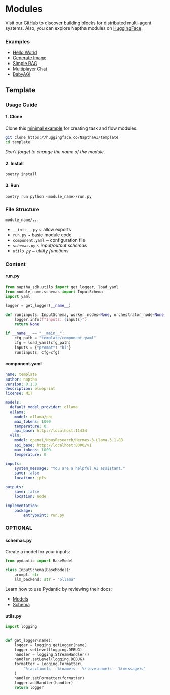 # Modules

Visit our [GitHub](https://github.com/napthaai) to discover building blocks for distributed multi-agent systems. Also, you can explore Naptha modules on [HuggingFace](https://huggingface.co/NapthaAI).

### Examples
* [Hello World](/Examples/HelloWorld)
* [Generate Image](/Examples/GenerateImage)
* [Simple RAG](/Examples/SimpleRAG)
* [Multiplayer Chat](/Examples/MultiplayerChat)
* [BabyAGI](/Examples/BabyAGI)

## Template

### Usage Guide

#### 1. Clone

Clone this [minimal example](https://huggingface.co/NapthaAI/template) for creating task and flow modules:

```bash
git clone https://huggingface.co/NapthaAI/template
cd template
```
*Don't forget to change the name of the module.*

#### 2. Install
```bash
poetry install
```

#### 3. Run
```bash
poetry run python <module_name>/run.py
```

### File Structure
`module_name/...`

* `__init__.py` ~ allow exports
* `run.py` ~ basic module code
* `component.yaml` ~ configuration file
* *`schemas.py` ~ input/output schemas*
* *`utils.py` ~ utility functions*

### Content
#### run.py
```python
from naptha_sdk.utils import get_logger, load_yaml
from module_name.schemas import InputSchema
import yaml

logger = get_logger(__name__)

def run(inputs: InputSchema, worker_nodes=None, orchestrator_node=None, flow_run=None, cfg=None):
    logger.info(f"Inputs: {inputs}")
    return None

if __name__ == "__main__":
    cfg_path = "template/component.yaml"
    cfg = load_yaml(cfg_path)
    inputs = {"prompt": "hi"}
    run(inputs, cfg=cfg)
```

#### component.yaml
```yaml
name: template
author: naptha
version: 0.1.0
description: blueprint
license: MIT

models:
  default_model_provider: ollama
  ollama:
    model: ollama/phi
    max_tokens: 1000
    temperature: 0
    api_base: http://localhost:11434
  vllm:
    model: openai/NousResearch/Hermes-3-Llama-3.1-8B
    api_base: http://localhost:8000/v1
    max_tokens: 1000
    temperature: 0

inputs:
    system_message: "You are a helpful AI assistant."
    save: false
    location: ipfs

outputs:
    save: false
    location: node

implementation:
    package:
        entrypoint: run.py
```

### OPTIONAL
#### schemas.py
Create a model for your inputs:
```python
from pydantic import BaseModel

class InputSchema(BaseModel):
    prompt: str
    llm_backend: str = "ollama"
```
Learn how to use Pydantic by reviewing their docs:

* [Models](https://docs.pydantic.dev/1.10/usage/models)
* [Schema](https://docs.pydantic.dev/1.10/usage/schema)

#### utils.py
```python
import logging


def get_logger(name):
    logger = logging.getLogger(name)
    logger.setLevel(logging.DEBUG)
    handler = logging.StreamHandler()
    handler.setLevel(logging.DEBUG)
    formatter = logging.Formatter(
        "%(asctime)s - %(name)s - %(levelname)s - %(message)s"
    )
    handler.setFormatter(formatter)
    logger.addHandler(handler)
    return logger
```
